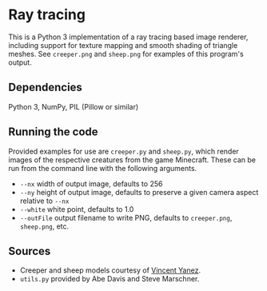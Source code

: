 # Ray tracing

This is a Python 3 implementation of a ray tracing based image renderer, including support for texture mapping and smooth shading of triangle meshes. See `creeper.png` and `sheep.png` for examples of this program's output.

## Dependencies
Python 3, NumPy, PIL (Pillow or similar)

## Running the code
Provided examples for use are `creeper.py` and `sheep.py`, which render images of the respective creatures from the game Minecraft. These can be run from the command line with the following arguments.
* `--nx` width of output image, defaults to 256
* `--ny` height of output image, defaults to preserve a given camera aspect relative to `--nx`
* `--white` white point, defaults to 1.0
* `--outFile` output filename to write PNG, defaults to `creeper.png`, `sheep.png`, etc.

## Sources
* Creeper and sheep models courtesy of [Vincent Yanez](https://sketchfab.com/vinceyanez/collections/minecraft).
* `utils.py` provided by Abe Davis and Steve Marschner.
